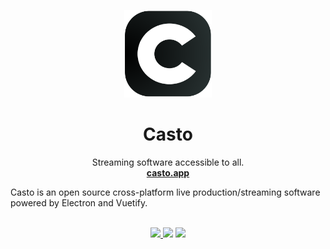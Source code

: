 <p align="center">
  <p align="center">
   <img width="140" height="140" src="assets/icon.png" alt="Icon">
  </p>
  <h1 align="center">
    <b>Casto</b>
  </h1>
  <p align="center">
    Streaming software accessible to all.
    <br />
    <a href="https://casto.app">
      <b>casto.app</b>
    </a>
    <br />
  </p>
</p>
Casto is an open source cross-platform live production/streaming software powered by Electron and Vuetify.
<br/>
<br/>
<p align="center">
  <a href="https://www.gnu.org/licenses/gpl-3.0">
    <img src="https://img.shields.io/static/v1?label=Licence&message=GPL%20v3&color=000" />
  </a>
  <img src="https://img.shields.io/github/repo-size/castoapp/casto" />
  <img src="https://img.shields.io/static/v1?label=Stage&message=In Development&color=0974B4" />
  <br />
</p>